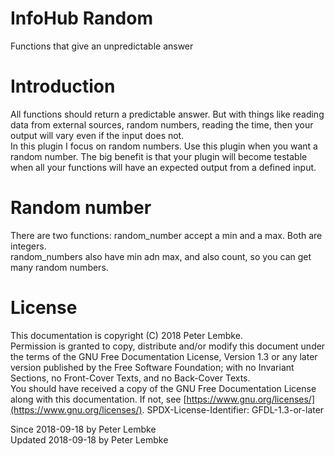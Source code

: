 # InfoHub Random

Functions that give an unpredictable answer

# Introduction

All functions should return a predictable answer. But with things like reading data from external sources, random
numbers, reading the time, then your output will vary even if the input does not.  
In this plugin I focus on random numbers. Use this plugin when you want a random number. The big benefit is that your
plugin will become testable when all your functions will have an expected output from a defined input.

# Random number

There are two functions: random_number accept a min and a max. Both are integers.  
random_numbers also have min adn max, and also count, so you can get many random numbers.

# License

This documentation is copyright (C) 2018 Peter Lembke.  
Permission is granted to copy, distribute and/or modify this document under the terms of the GNU Free Documentation
License, Version 1.3 or any later version published by the Free Software Foundation; with no Invariant Sections, no
Front-Cover Texts, and no Back-Cover Texts.  
You should have received a copy of the GNU Free Documentation License along with this documentation. If not,
see [https://www.gnu.org/licenses/](https://www.gnu.org/licenses/). SPDX-License-Identifier: GFDL-1.3-or-later

Since 2018-09-18 by Peter Lembke  
Updated 2018-09-18 by Peter Lembke  
